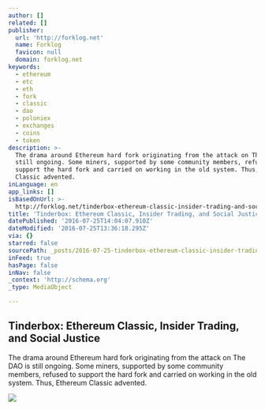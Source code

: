 ```yaml
---
author: []
related: []
publisher:
  url: 'http://forklog.net'
  name: Forklog
  favicon: null
  domain: forklog.net
keywords:
  - ethereum
  - etc
  - eth
  - fork
  - classic
  - dao
  - poloniex
  - exchanges
  - coins
  - token
description: >-
  The drama around Ethereum hard fork originating from the attack on The DAO is
  still ongoing. Some miners, supported by some community members, refused to
  support the hard fork and carried on working in the old system. Thus, Ethereum
  Classic advented.
inLanguage: en
app_links: []
isBasedOnUrl: >-
  http://forklog.net/tinderbox-ethereum-classic-insider-trading-and-social-justice/
title: 'Tinderbox: Ethereum Classic, Insider Trading, and Social Justice'
datePublished: '2016-07-25T14:04:07.910Z'
dateModified: '2016-07-25T13:36:18.295Z'
via: {}
starred: false
sourcePath: _posts/2016-07-25-tinderbox-ethereum-classic-insider-trading-and-social-jus.md
inFeed: true
hasPage: false
inNav: false
_context: 'http://schema.org'
_type: MediaObject

---
```

<article style=""><h1>Tinderbox: Ethereum Classic, Insider Trading, and Social Justice</h1><p>The drama around Ethereum hard fork originating from the attack on The DAO is still ongoing. Some miners, supported by some community members, refused to support the hard fork and carried on working in the old system. Thus, Ethereum Classic advented.</p><img src="http://forklog.com/wp-content/uploads/ETC-mining.jpg" /></article>